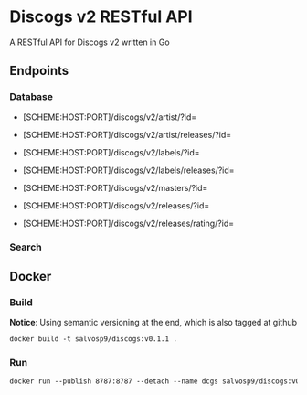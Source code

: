 # Discogs v2 RESTful API

A RESTful API for Discogs v2 written in Go

## Endpoints

### Database

* [SCHEME:HOST:PORT]/discogs/v2/artist/?id=
* [SCHEME:HOST:PORT]/discogs/v2/artist/releases/?id=

* [SCHEME:HOST:PORT]/discogs/v2/labels/?id=
* [SCHEME:HOST:PORT]/discogs/v2/labels/releases/?id=

* [SCHEME:HOST:PORT]/discogs/v2/masters/?id=

* [SCHEME:HOST:PORT]/discogs/v2/releases/?id=
* [SCHEME:HOST:PORT]/discogs/v2/releases/rating/?id=

### Search

## Docker

### Build

**Notice**:
Using semantic versioning at the end, which is also tagged at github

```dockerfile
docker build -t salvosp9/discogs:v0.1.1 .
```

### Run

```dockerfile
docker run --publish 8787:8787 --detach --name dcgs salvosp9/discogs:v0.1.1  
```

